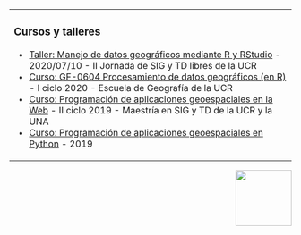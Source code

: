 <table>
  <tr>
    <td valign="top">

### Cursos y talleres
<!-- recent_releases starts -->
* [Taller: Manejo de datos geográficos mediante R y RStudio](https://taller-r-jornadas-sigtd-2020.github.io/) - 2020/07/10 - II Jornada de SIG y TD libres de la UCR
* [Curso: GF-0604 Procesamiento de datos geográficos (en R)](https://geoprocesamiento-2020i.github.io/) - I ciclo 2020 - Escuela de Geografía de la UCR
* [Curso: Programación de aplicaciones geoespaciales en la Web](https://mfvargas.github.io/curso-programacion-web-geoespacial/) - II ciclo 2019 - Maestría en SIG y TD de la UCR y la UNA
* [Curso: Programación de aplicaciones geoespaciales en Python](https://github.com/mfvargas/curso-python-geoespacial/) - 2019
<!-- recent_releases ends -->
</td>
</tr></table>

<!--
![Contador](https://profile-counter.glitch.me/{mfvargas}/count.svg)
-->
<img align="right" height="100" src="https://profile-counter.glitch.me/{mfvargas}/count.svg">


<!--
**mfvargas/mfvargas** is a ✨ _special_ ✨ repository because its `README.md` (this file) appears on your GitHub profile.

### Hi there 👋

Here are some ideas to get you started:

- 🔭 I’m currently working on ...
- 🌱 I’m currently learning ...
- 👯 I’m looking to collaborate on ...
- 🤔 I’m looking for help with ...
- 💬 Ask me about ...
- 📫 How to reach me: ...
- 😄 Pronouns: ...
- ⚡ Fun fact: ...
-->
